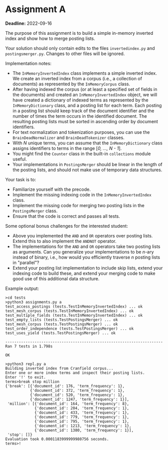 # Assignment A

**Deadline:** 2022-09-16

The purpose of this assignment is to build a simple in-memory inverted index and show how to merge posting lists.

Your solution should only contain edits to the files `invertedindex.py` and `postingsmerger.py`. Changes to other files will be ignored.

Implementation notes:

- The `InMemoryInvertedIndex` class implements a simple inverted index. We create an inverted index from a corpus (i.e., a collection of documents) as represented by the `InMemoryCorpus` class.
- After having indexed the corpus (or at least a specified set of fields in the documents) and created an `InMemoryInvertedIndex` object, we will have created a dictionary of indexed terms as represented by the `InMemoryDictionary` class, and a posting list for each term. Each posting in a posting list should keep track of the document identifier and the number of times the term occurs in the identified document. The resulting posting lists must be sorted in ascending order by document identifiers.
- For text normalization and tokenization purposes, you can use the `BrainDeadNormalizer` and `BrainDeadTokenizer` classes.
- With _N_ unique terms, you can assume that the `InMemoryDictionary` class assigns identifiers to terms in the range [_0, ..., N - 1_].
- You might find the `Counter` class in the built-in `collections` module useful.
- Your implementations in `PostingsMerger` should be linear in the length of the posting lists, and should not make use of temporary data structures.

Your task is to:

- Familiarize yourself with the precode.
- Implement the missing indexing code in the `InMemoryInvertedIndex` class.
- Implement the missing code for merging two posting lists in the `PostingsMerger` class.
- Ensure that the code is correct and passes all tests.

Some optional bonus challenges for the interested student:

- Above you implemented the `AND` and `OR` operators over posting lists. Extend this to also implement the `ANDNOT` operator.
- The implementations for the `AND` and `OR` operators take two posting lists as arguments. Can you generalize your implementations to be _n_-ary instead of binary, i.e., how would you efficiently traverse _n_ posting lists in "parallel"?
- Extend your posting list implementation to include skip lists, extend your indexing code to build these, and extend your merging code to make good use of this additional data structure.

Example output:

```
>cd tests
>python3 assignments.py a
test_access_postings (tests.TestInMemoryInvertedIndex) ... ok
test_mesh_corpus (tests.TestInMemoryInvertedIndex) ... ok
test_multiple_fields (tests.TestInMemoryInvertedIndex) ... ok
test_empty_lists (tests.TestPostingsMerger) ... ok
test_mesh_corpus (tests.TestPostingsMerger) ... ok
test_order_independence (tests.TestPostingsMerger) ... ok
test_uses_yield (tests.TestPostingsMerger) ... ok

----------------------------------------------------------------------
Ran 7 tests in 1.798s

OK

>python3 repl.py a
Building inverted index from Cranfield corpus...
Enter one or more index terms and inspect their posting lists.
Enter '!' to exit.
terms>break stop million
{'break': [{'document_id': 176, 'term_frequency': 1},
           {'document_id': 372, 'term_frequency': 1},
           {'document_id': 520, 'term_frequency': 1},
           {'document_id': 1247, 'term_frequency': 1}],
 'million': [{'document_id': 164, 'term_frequency': 8},
             {'document_id': 204, 'term_frequency': 1},
             {'document_id': 433, 'term_frequency': 1},
             {'document_id': 779, 'term_frequency': 1},
             {'document_id': 795, 'term_frequency': 1},
             {'document_id': 1213, 'term_frequency': 1},
             {'document_id': 1380, 'term_frequency': 1}],
 'stop': []}
Evaluation took 0.0001183999999980756 seconds.
terms>!
```
